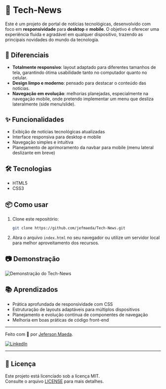 # 📰 Tech-News

Este é um projeto de portal de notícias tecnológicas, desenvolvido com foco em **responsividade** para **desktop** e **mobile**. O objetivo é oferecer uma experiência fluida e agradável em qualquer dispositivo, trazendo as principais novidades do mundo da tecnologia.

## 🚀 Diferenciais

- **Totalmente responsivo**: layout adaptado para diferentes tamanhos de tela, garantindo ótima usabilidade tanto no computador quanto no celular.
- **Design limpo e moderno**: pensado para destacar o conteúdo das notícias.
- **Navegação em evolução**: melhorias planejadas, especialmente na navegação mobile, onde pretendo implementar um menu que desliza lateralmente (side menu/slide).

## ✨ Funcionalidades

- Exibição de notícias tecnológicas atualizadas
- Interface responsiva para desktop e mobile
- Navegação simples e intuitiva
- Planejamento de aprimoramento da navbar para mobile (menu lateral deslizante em breve)

## 🛠️ Tecnologias

- HTML5
- CSS3

## 📦 Como usar

1. Clone este repositório:
   ```bash
   git clone https://github.com/jefmaeda/Tech-News.git
   ```
2. Abra o arquivo `index.html` no seu navegador ou utilize um servidor local para melhor aproveitamento dos recursos.

## 📷 Demonstração

<!-- Adicione um print ou GIF de demonstração -->
![Demonstração do Tech-News](.github/preview.jpg)

## 📚 Aprendizados

- Prática aprofundada de responsividade com CSS
- Estruturação de layouts adaptáveis para múltiplos dispositivos
- Planejamento e evolução contínua de componentes de navegação
- Melhoria em boas práticas de código front-end

---

Feito com 💜 por [Jeferson Maeda](https://www.linkedin.com/in/jefersonmaeda/).

[![LinkedIn](https://img.shields.io/badge/LinkedIn-Perfil-blue?logo=linkedin)](https://www.linkedin.com/in/jefersonmaeda/)

---

## 📄 Licença

Este projeto está licenciado sob a licença MIT.  
Consulte o arquivo [LICENSE](LICENSE) para mais detalhes.